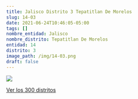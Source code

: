 ```yaml
---
title: Jalisco Distrito 3 Tepatitlan De Morelos
slug: 14-03
date: 2021-06-24T10:46:05-05:00
tags: []
nombre_entidad: Jalisco
nombre_distrito: Tepatitlan De Morelos
entidad: 14
distrito: 3
image_path: /img/14-03.png
draft: false
---
```


![](/img/14-03.png)

[Ver los 300 distritos](/docs/elecciones-2021)
